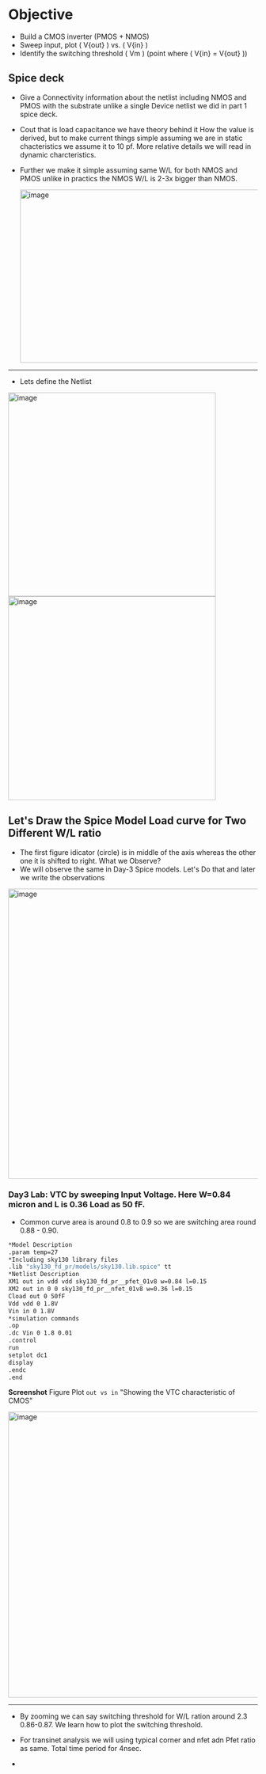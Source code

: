 # Objective 
- Build a CMOS inverter (PMOS + NMOS) 
- Sweep input, plot ( V{out} ) vs. ( V{in} ) 
- Identify the switching threshold ( Vm ) (point where ( V{in} = V{out} ))

## Spice deck 
- Give a Connectivity information about the netlist including NMOS and PMOS with the substrate unlike a single Device netlist we did in part 1 spice deck.
- Cout that is load capacitance we have theory behind it How the value is derived, but to make current things simple assuming we are in static chacteristics we assume    it to 10 pf. More relative details we will read in dynamic charcteristics.
- Further we make it simple assuming same W/L for both NMOS and PMOS unlike in practics the NMOS W/L is 2-3x bigger than NMOS.

  <img width="1000" height="350" alt="image" src="https://github.com/user-attachments/assets/f383d2fe-7257-4d15-9635-c1e1b0197d66" />

---
- Lets define the Netlist

<img width="419" height="412"  alt="image" src="https://github.com/user-attachments/assets/74729180-f0cd-41b3-ba34-76b54d57b84f" /> 
<img width="419" height="412" alt="image" src="https://github.com/user-attachments/assets/afcdfa86-8df1-4411-b201-cd08cbf9eeff" /> 



## Let's Draw the Spice Model Load curve for Two Different W/L ratio 

- The first figure idicator (circle) is in middle of the axis whereas the other one it is shifted to right. What we Observe?
- We will observe the same in Day-3 Spice models. Let's Do that and later we write the observations
  
 <img width="1576" height="586" alt="image" src="https://github.com/user-attachments/assets/0dc5899e-3890-4fb5-b93b-753082333609" />

### Day3 Lab: VTC by sweeping Input Voltage. Here W=0.84 micron and L is 0.36 Load as 50 fF.
- Common curve area is around 0.8 to 0.9 so we are switching area round 0.88 - 0.90.

``` bash
*Model Description
.param temp=27
*Including sky130 library files
.lib "sky130_fd_pr/models/sky130.lib.spice" tt
*Netlist Description
XM1 out in vdd vdd sky130_fd_pr__pfet_01v8 w=0.84 l=0.15
XM2 out in 0 0 sky130_fd_pr__nfet_01v8 w=0.36 l=0.15
Cload out 0 50fF
Vdd vdd 0 1.8V
Vin in 0 1.8V
*simulation commands
.op
.dc Vin 0 1.8 0.01
.control
run
setplot dc1
display
.endc
.end
```

**Screenshot** Figure Plot `out vs in` "Showing the VTC characteristic of CMOS"

<img width="707" height="578" alt="image" src="https://github.com/user-attachments/assets/28eafb74-3a53-4f7b-973e-bc748e19f4b0" />

---

- By zooming we can say switching threshold for W/L ration around 2.3 0.86-0.87. We learn how to plot the switching threshold.
- For transinet analysis we will using typical corner and nfet adn Pfet ratio as same. Total time period for 4nsec.

  
- 


